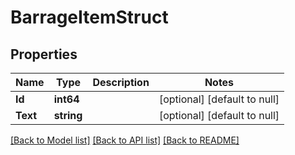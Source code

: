 # BarrageItemStruct

## Properties
Name | Type | Description | Notes
------------ | ------------- | ------------- | -------------
**Id** | **int64** |  | [optional] [default to null]
**Text** | **string** |  | [optional] [default to null]

[[Back to Model list]](../README.md#documentation-for-models) [[Back to API list]](../README.md#documentation-for-api-endpoints) [[Back to README]](../README.md)


